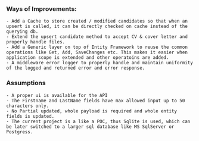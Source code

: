 ### Ways of Improvements:
	- Add a Cache to store created / modified candidates so that when an upsert is called, it can be directly checked on cache instead of the querying db.
	- Extend the upsert candidate method to accept CV & cover letter and properly handle files.
	- Add a Generic layer on top of Entity Framework to reuse the common operations like Get, Add, SaveChanges etc. This makes it easier when application scope is extended and other operatoins are added.
	- A middleware error logger to properly handle and maintain uniformity of the logged and returned error and error response.
### Assumptions
	- A proper ui is available for the API
	- The Firstname and LastName fields have max allowed input up to 50 characters only.
	- No Partial updated, whole payload is required and whole entity fields is updated.
	- The current project is a like a POC, thus Sqlite is used, which can be later switched to a larger sql database like MS SqlServer or Postgress.
	
	
